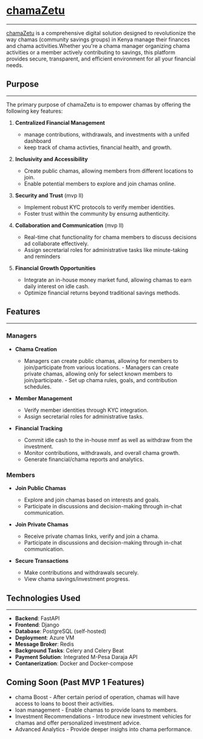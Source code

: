 # <a href="https://198.199.85.84:8000">chamaZetu</a>

---

<a href="https://198.199.85.84:8000">chamaZetu</a> is a comprehensive digital solution designed to revolutionize the way chamas (community savings groups) in Kenya manage their finances and chama activities.Whether you're a chama manager organizing chama activities or a member actively contributing to savings, this platform provides secure, transparent, and efficient environment for all your financial needs.

## Purpose

---

The primary purpose of chamaZetu is to empower chamas by offering the following key features:

1. **Centralized Financial Management**

   - manage contributions, withdrawals, and investments with a unifed dashboard
   - keep track of chama activties, financial health, and growth.

2. **Inclusivity and Accessibility**

   - Create public chamas, allowing members from different locations to join.
   - Enable potential members to explore and join chamas online.

3. **Security and Trust** (mvp II)

   - Implement robust KYC protocols to verify member identities.
   - Foster trust within the community by ensurng authenticity.

4. **Collaboration and Communication** (mvp II)

   - Real-time chat functionality for chama members to discuss decisions ad collaborate effectively.
   - Assign secretarial roles for administrative tasks like minute-taking and reminders

5. **Financial Growth Opportunities**
   - Integrate an in-house money market fund, allowing chamas to earn daily interest on idle cash.
   - Optimize financial returns beyond traditional savings methods.

## Features

---

### Managers

- **Chama Creation**

  - Managers can create public chamas, allowing for members to join/participate from various locations. - Managers can create private chamas, allowing only for select known members to join/participate. - Set up chama rules, goals, and contribution schedules.

- **Member Management**

  - Verify member identities through KYC integration.
  - Assign secretarial roles for administrative tasks.

- **Financial Tracking**
  - Commit idle cash to the in-house mmf as well as withdraw from the investment.
  - Monitor contributions, withdrawals, and overall chama growth.
  - Generate financial/chama reports and analytics.

### Members

- **Join Public Chamas**

  - Explore and join chamas based on interests and goals.
  - Participate in discussions and decision-making through in-chat communication.

- **Join Private Chamas**

  - Receive private chamas links, verify and join a chama.
  - Participate in discussions and decision-making through in-chat communication.

- **Secure Transactions**
  - Make contributions and withdrawals securely.
  - View chama savings/investment progress.

## Technologies Used

---

- **Backend**: FastAPI
- **Frontend**: Django
- **Database**: PostgreSQL (self-hosted)
- **Deployment**: Azure VM
- **Message Broker**: Redis
- **Background Tasks**: Celery and Celery Beat
- **Payment Solution**: Integrated M-Pesa Daraja API
- **Contanerization**: Docker and Docker-compose

## Coming Soon (Past MVP 1 Features)

- chama Boost - After certain period of operation, chamas will have access to loans to boost their activities.
- loan management - Enable chamas to provide loans to members.
- Investment Recommendations - Introduce new investment vehicles for chamas and offer personalized investment advice.
- Advanced Analytics - Provide deeper insighs into chama performance.
